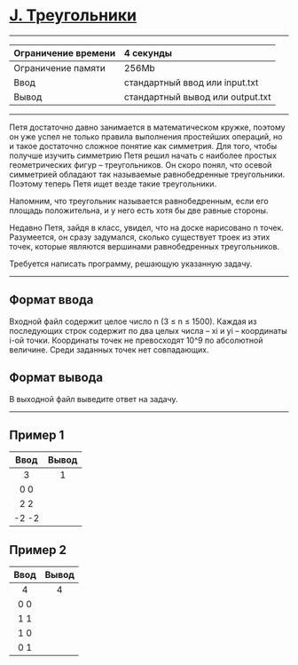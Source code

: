 # [J. Треугольники](https://contest.yandex.ru/contest/27794/problems/J/)

---
| Ограничение времени  | 4 секунды |
| :--- |:---|
| Ограничение памяти     | 256Mb |
| Ввод      | стандартный ввод или input.txt |
| Вывод | стандартный вывод или output.txt |
---
Петя достаточно давно занимается в математическом кружке, поэтому он уже успел не только правила выполнения простейших операций, но и такое достаточно сложное понятие как симметрия. Для того, чтобы получше изучить симметрию Петя решил начать с наиболее простых геометрических фигур – треугольников. Он скоро понял, что осевой симметрией обладают так называемые равнобедренные треугольники. Поэтому теперь Петя ищет везде такие треугольники.

Напомним, что треугольник называется равнобедренным, если его площадь положительна, и у него есть хотя бы две равные стороны.

Недавно Петя, зайдя в класс, увидел, что на доске нарисовано n точек. Разумеется, он сразу задумался, сколько существует троек из этих точек, которые являются вершинами равнобедренных треугольников.

Требуется написать программу, решающую указанную задачу.

---
## Формат ввода
Входной файл содержит целое число n (3 ≤ n ≤ 1500). Каждая из последующих строк содержит по два целых числа – xi и yi – координаты i-ой точки. Координаты точек не превосходят 10^9 по абсолютной величине. Среди заданных точек нет совпадающих.

## Формат вывода
В выходной файл выведите ответ на задачу.

---
## Пример 1

| Ввод  | Вывод  |
| :---: | :---: |
| 3 | 1 |
| 0 0 |  |
| 2 2 |  |
| -2 -2 |  |

## Пример 2

| Ввод  | Вывод  |
| :---: | :---: |
| 4 | 4 |
| 0 0 |  |
| 1 1 |  |
| 1 0 |  |
| 0 1 |  |
